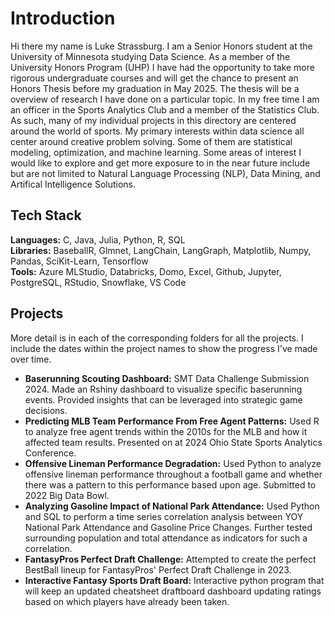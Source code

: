 # Introduction
Hi there my name is Luke Strassburg. I am a Senior Honors student at the University of Minnesota studying Data Science. As a member of the University Honors Program (UHP) I have had the opportunity to take more rigorous undergraduate courses and will get the chance to present an Honors Thesis before my graduation in May 2025. The thesis will be a overview of research I have done on a particular topic. In my free time I am an officer in the Sports Analytics Club and a member of the Statistics Club. As such, many of my individual projects in this directory are centered around the world of sports. My primary interests within data science all center around creative problem solving. Some of them are statistical modeling, optimization, and machine learning. Some areas of interest I would like to explore and get more exposure to in the near future include but are not limited to Natural Language Processing (NLP), Data Mining, and Artifical Intelligence Solutions.

## Tech Stack
**Languages:** C, Java, Julia, Python, R, SQL \
**Libraries:** BaseballR, Glmnet, LangChain, LangGraph, Matplotlib, Numpy, Pandas, SciKit-Learn, Tensorflow \
**Tools:** Azure MLStudio, Databricks, Domo, Excel, Github, Jupyter, PostgreSQL, RStudio, Snowflake, VS Code

## Projects
More detail is in each of the corresponding folders for all the projects. I include the dates within the project names to show the progress I've made over time.

- **Baserunning Scouting Dashboard:** SMT Data Challenge Submission 2024. Made an Rshiny dashboard to visualize specific baserunning events. Provided insights that can be leveraged into strategic game decisions.
- **Predicting MLB Team Performance From Free Agent Patterns:** Used R to analyze free agent trends within the 2010s for the MLB and how it affected team results. Presented on at 2024 Ohio State Sports Analytics Conference.
- **Offensive Lineman Performance Degradation:** Used Python to analyze offensive lineman performance throughout a football game and whether there was a pattern to this performance based upon age. Submitted to 2022 Big Data Bowl.
- **Analyzing Gasoline Impact of National Park Attendance:** Used Python and SQL to perform a time series correlation analysis between YOY National Park Attendance and Gasoline Price Changes. Further tested surrounding population and total attendance as indicators for such a correlation. 
- **FantasyPros Perfect Draft Challenge:** Attempted to create the perfect BestBall lineup for FantasyPros' Perfect Draft Challenge in 2023.
- **Interactive Fantasy Sports Draft Board:** Interactive python program that will keep an updated cheatsheet draftboard dashboard updating ratings based on which players have already been taken.    
